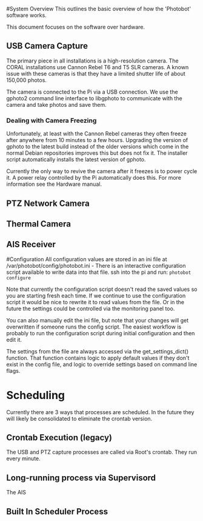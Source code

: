 #System Overview
This outlines the basic overview of how the 'Photobot' software works. 

This document focuses on the software over hardware.
## USB Camera Capture
The primary piece in all installations is a high-resolution camera. The CORAL installations use Cannon Rebel T6 and T5 SLR cameras.
A known issue with these cameras is that they have a limited shutter life of about 150,000 photos.

The camera is connected to the Pi via a USB connection. We use the gphoto2 command line interface to libgphoto to communicate with the camera and take photos and save them.

### Dealing with Camera Freezing
Unfortunately, at least with the Cannon Rebel cameras they often freeze after anywhere from 10 minutes to a few hours.
Upgrading the version of gphoto to the latest build instead of the older versions which come in the normal Debian repositories improves this but does not fix it.
The installer script automatically installs the latest version of gphoto. 

Currently the only way to revive the camera after it freezes is to power cycle it. A power relay controlled by the Pi
automatically does this. For more information see the Hardware manual.

## PTZ Network Camera

## Thermal Camera

## AIS Receiver


#Configuration
All configuration values are stored in an ini file at /var/photobot/config/photobot.ini -  There is an interactive configuration script available to write data into that file.
ssh into the pi and run:
`photobot configure`

Note that currently the configuration script doesn't read the saved values so you are starting fresh each time. 
If we continue to use the configuration script it would be nice to rewrite it to read values from the file. 
Or in the future the settings could be controlled via the monitoring panel too.

You can also manually edit the ini file, but note that your changes will get overwritten if someone runs the config script.
The easiest workflow is probably to run the configuration script during initial configuration and then edit it. 

The settings from the file are always accessed via the get_settings_dict() function. That function contains logic to apply default values if they don't exist in the config file, and logic to override settings based on command line flags.
# Scheduling

Currently there are 3 ways that processes are scheduled. In the future they will likely be consolidated to eliminate the crontab version.
## Crontab Execution (legacy)
The USB and PTZ capture processes are called via Root's crontab. They run every minute. 

## Long-running process via Supervisord
The AIS 
## Built In Scheduler Process


